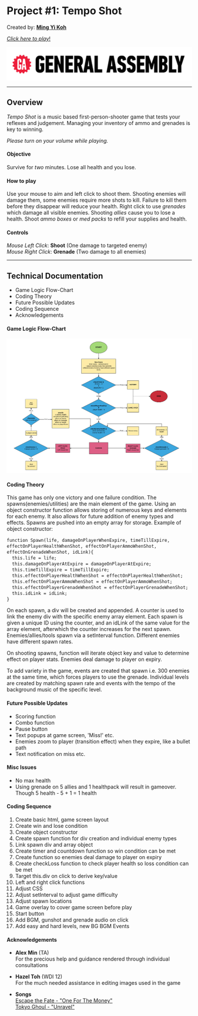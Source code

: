 # Project #1: Tempo Shot
Created by: [__Ming Yi Koh__](https://github.com/mingyikoh)
<br>

[*Click here to play*!](https://mingyikoh.github.io/project-1/)

![gaLogo](./assets/img/gaLogo.png)

---
## Overview
*Tempo Shot* is a music based first-person-shooter game that tests your reflexes and judgement. Managing your inventory of ammo and grenades is key to winning.

*Please turn on your volume while playing.*

#### Objective
Survive for *two* minutes. Lose all health and you lose.

#### How to play
Use your mouse to aim and left click to shoot them. Shooting enemies will damage them, some enemies require more shots to kill. Failure to kill them before they disappear will reduce your health.
Right click to use *grenades* which damage all visible enemies.
Shooting *allies* cause you to lose a health.
Shoot *ammo boxes* or *med packs* to refill your supplies and health.

#### Controls
*Mouse Left Click*: **Shoot** (One damage to targeted enemy)<br>
*Mouse Right Click*: **Grenade** (Two damage to all enemies)

---
## Technical Documentation
* Game Logic Flow-Chart
* Coding Theory
* Future Possible Updates
* Coding Sequence
* Acknowledgements

#### Game Logic Flow-Chart
<img src="assets/img/flowchart.jpeg">

#### Coding Theory
This game has only one victory and one failure condition.
The spawns(enemies/utilities) are the main element of the game. Using an object constructor function allows storing of numerous keys and elements for each enemy.
It also allows for future addition of enemy types and effects. Spawns are pushed into an empty array for storage.
Example of object constructor:
```
function Spawn(life, damageOnPlayerWhenExpire, timeTillExpire, effectOnPlayerHealthWhenShot, effectOnPlayerAmmoWhenShot, effectOnGrenadeWhenShot, idLink){
  this.life = life;
  this.damageOnPlayerAtExpire = damageOnPlayerAtExpire;
  this.timeTillExpire = timeTillExpire;
  this.effectOnPlayerHealthWhenShot = effectOnPlayerHealthWhenShot;
  this.effectOnPlayerAmmoWhenShot = effectOnPlayerAmmoWhenShot;
  this.effectOnPlayerGrenadeWhenShot = effectOnPlayerGrenadeWhenShot;
  this.idLink = idLink;
}
```
On each spawn, a div will be created and appended. A counter is used to link the enemy div with the specific enemy array element. Each spawn is given a unique ID using the counter, and an idLink of the same value for the array element, afterwhich the counter increases for the next spawn.
Enemies/allies/tools spawn via a setInterval function. Different enemies have different spawn rates.

On shooting spawns, function will iterate object key and value to determine effect on player stats.
Enemies deal damage to player on expiry.

To add variety in the game, events are created that spawn i.e. 300 enemies at the same time, which forces players to use the grenade. Individual levels are created by matching spawn rate and events with the tempo of the background music of the specific level.

#### Future Possible Updates
* Scoring function
* Combo function
* Pause button
* Text popups at game screen, 'Miss!' etc.
* Enemies zoom to player (transition effect) when they expire, like a bullet path
* Text notification on miss etc.



#### Misc Issues
* No max health
* Using grenade on 5 allies and 1 healthpack will result in gameover.<br> Though 5 health - 5 + 1 = 1 health

#### Coding Sequence

1. Create basic html, game screen layout
1. Create win and lose condition
1. Create object constructor
1. Create spawn function for div creation and individual enemy types
1. Link spawn div and array object
1. Create timer and countdown function so win condition can be met
1. Create function so enemies deal damage to player on expiry
1. Create checkLoss function to check player health so loss condition can be met
1. Target this.div on click to derive key/value
1. Left and right click functions
1. Adjust CSS
1. Adjust setInterval to adjust game difficulty
1. Adjust spawn locations
1. Game overlay to cover game screen before play
1. Start button
1. Add BGM, gunshot and grenade audio on click
1. Add easy and hard levels, new BG BGM Events


#### Acknowledgements
* **Alex Min** (TA)
<br>For the precious help and guidance rendered through individual consultations

* **Hazel Toh** (WDI 12)
<br>For the much needed assistance in editing images used in the game

* **Songs**
  <br>[Escape the Fate - "One For The Money"](https://www.youtube.com/watch?v=szRDiLUduRA)
  <br>[Tokyo Ghoul - "Unravel"](https://www.youtube.com/watch?v=Q0v3ajXh5S0)
